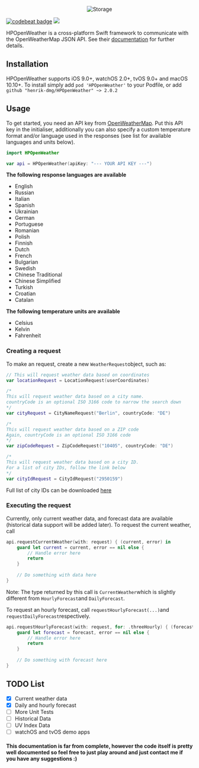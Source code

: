 <p align="center">
    <img src="https://imgur.com/download/EQ5Zj06" alt="Storage" />
</p>

<a href="https://codebeat.co/projects/github-com-henrik-dmg-hpopenweather-master"><img alt="codebeat badge" src="https://codebeat.co/badges/bd49e990-0d77-4f1c-bfcd-885666470201" /></a>
<a href="https://img.shields.io/badge/Swift-5.0-orange"><img src="https://img.shields.io/badge/Swift-5.0-orange.svg"/></a>

HPOpenWeather is a cross-platform Swift framework to communicate with the OpenWeatherMap JSON API. See their [documentation](https://openweathermap.org/api) for further details.
## Installation
HPOpenWeather supports iOS 9.0+, watchOS 2.0+, tvOS 9.0+ and macOS 10.10+.
To install simply add `pod 'HPOpenWeather'` to your Podfile, or add `github "henrik-dmg/HPOpenWeather" ~> 2.0.2`

## Usage
To get started, you need an API key from [OpenWeatherMap](https://openweathermap.org). Put this API key in the initialiser, additionally you can also specify a custom temperature format and/or language used in the responses (see list for available languages and units below).
```swift
import HPOpenWeather

var api = HPOpenWeather(apiKey: "--- YOUR API KEY ---")
```

**The following response languages are available**

- English
- Russian
- Italian
- Spanish
- Ukrainian
- German
- Portuguese
- Romanian
- Polish
- Finnish
- Dutch
- French
- Bulgarian
- Swedish
- Chinese Traditional
- Chinese Simplified
- Turkish
- Croatian
- Catalan

**The following temperature units are available**

- Celsius
- Kelvin
- Fahrenheit

### Creating a request
To make an request, create a new `WeatherRequest`object, such as:
```swift
// This will request weather data based on coordinates
var locationRequest = LocationRequest(userCoordinates)

/*
This will request weather data based on a city name.
countryCode is an optional ISO 3166 code to narrow the search down
*/
var cityRequest = CityNameRequest("Berlin", countryCode: "DE")

/*
This will request weather data based on a ZIP code
Again, countryCode is an optional ISO 3166 code
*/
var zipCodeRequest = ZipCodeRequest("10405", countryCode: "DE")

/*
This will request weather data based on a city ID.
For a list of city IDs, follow the link below
*/
var cityIdRequest = CityIdRequest("2950159")
```
Full list of city IDs can be downloaded [here](http://samples.openweathermap.org/data/2.5/weather?id=2172797&appid=b6907d289e10d714a6e88b30761fae22)

### Executing the request
Currently, only current weather data, and forecast data are available (historical data support will be added later).
To request the current weather, call
```swift
api.requestCurrentWeather(with: request) { (current, error) in
	guard let current = current, error == nil else {
		// Handle error here
		return
	}
	
	// Do something with data here
}
```
Note: The type returned by this call is `CurrentWeather`which is slightly different from `HourlyForecast`and `DailyForecast`.

To request an hourly forecast, call `requestHourlyForecast(...)`and `requestDailyForecast`respectively.
```swift
api.requestHourlyForecast(with: request, for: .threeHourly) { (forecast, error) in
	guard let forecast = forecast, error == nil else {
		// Handle error here
		return
	}
            
	// Do something with forecast here
}
```

## TODO List
- [x] Current weather data
- [x] Daily and hourly forecast
- [ ] More Unit Tests
- [ ] Historical Data
- [ ] UV Index Data
- [ ] watchOS and tvOS demo apps

#### This documentation is far from complete, however the code itself is pretty well documented so feel free to just play around and just contact me if you have any suggestions :)
